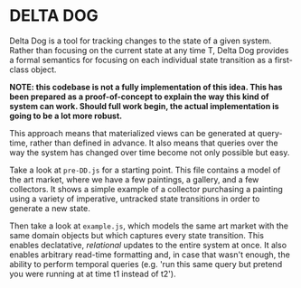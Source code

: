 # DELTA DOG
Delta Dog is a tool for tracking changes to the state of a given system. Rather than focusing on the current state at any time T, Delta Dog provides a formal semantics for focusing on each individual state transition as a first-class object.

**NOTE: this codebase is not a fully implementation of this idea. This has been prepared as a proof-of-concept to explain the way this kind of system can work. Should full work begin, the actual implementation is going to be a lot more robust.**

This approach means that materialized views can be generated at query-time, rather than defined in advance. It also means that queries over the way the system has changed over time become not only possible but easy.

Take a look at `pre-DD.js` for a starting point. This file contains a model of the art market, where we have a few paintings, a gallery, and a few collectors. It shows a simple example of a collector purchasing a painting using a variety of imperative, untracked state transitions in order to generate a new state.

Then take a look at `example.js`, which models the same art market with the same domain objects but which captures every state transition. This enables declatative, _relational_ updates to the entire system at once. It also enables arbitrary read-time formatting and, in case that wasn't enough, the ability to perform temporal queries (e.g. 'run this same query but pretend you were running at at time t1 instead of t2').


